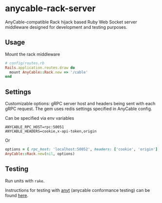 # anycable-rack-server

AnyCable-compatible Rack hijack based Ruby Web Socket server middleware designed for development and testing purposes.

## Usage

Mount the rack middleware
```ruby
# config/routes.rb
Rails.application.routes.draw do
  mount AnyCable::Rack.new => '/cable'
end
```

## Settings

Customizable options: gRPC server host and headers being sent with each gRPC request.
The gem uses redis settings specified in AnyCable config.

Can be specified via env variables
```
ANYCABLE_RPC_HOST=rpc:50051
ANYCABLE_HEADERS=cookie,x-api-token,origin
```

Or

```ruby
options = { rpc_host: 'localhost:50052', headers: ['cookie', 'origin'] }
AnyCable::Rack.new(nil, options)
```

## Testing

Run units with `rake`.

Instructions for testing with [anyt](https://github.com/anycable/anyt) (anycable conformance testing) can be found [here](https://github.com/tuwukee/anycable-rack-server/tree/master/test/support).

